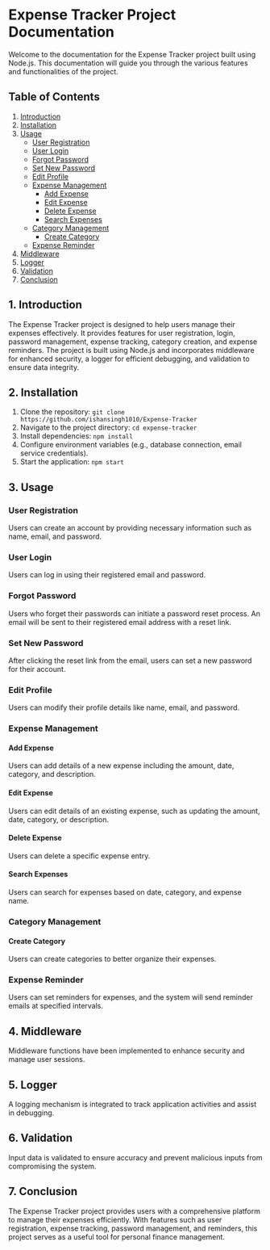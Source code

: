 # Expense Tracker Project Documentation

Welcome to the documentation for the Expense Tracker project built using Node.js. This documentation will guide you through the various features and functionalities of the project.

## Table of Contents

1. [Introduction](#introduction)
2. [Installation](#1-introduction)
3. [Usage](#usage)
   - [User Registration](#user-registration)
   - [User Login](#user-login)
   - [Forgot Password](#forgot-password)
   - [Set New Password](#set-new-password)
   - [Edit Profile](#edit-profile)
   - [Expense Management](#expense-management)
     - [Add Expense](#add-expense)
     - [Edit Expense](#edit-expense)
     - [Delete Expense](#delete-expense)
     - [Search Expenses](#search-expenses)
   - [Category Management](#category-management)
     - [Create Category](#create-category)
   - [Expense Reminder](#expense-reminder)
4. [Middleware](#middleware)
5. [Logger](#logger)
6. [Validation](#validation)
7. [Conclusion](#conclusion)

## 1. Introduction <a name="introduction"></a>

The Expense Tracker project is designed to help users manage their expenses effectively. It provides features for user registration, login, password management, expense tracking, category creation, and expense reminders. The project is built using Node.js and incorporates middleware for enhanced security, a logger for efficient debugging, and validation to ensure data integrity.

## 2. Installation <a name="installation"></a>

1. Clone the repository: `git clone https://github.com/ishansingh1010/Expense-Tracker`
2. Navigate to the project directory: `cd expense-tracker`
3. Install dependencies: `npm install`
4. Configure environment variables (e.g., database connection, email service credentials).
5. Start the application: `npm start`

## 3. Usage <a name="usage"></a>

### User Registration <a name="user-registration"></a>

Users can create an account by providing necessary information such as name, email, and password.

### User Login <a name="user-login"></a>

Users can log in using their registered email and password.

### Forgot Password <a name="forgot-password"></a>

Users who forget their passwords can initiate a password reset process. An email will be sent to their registered email address with a reset link.

### Set New Password <a name="set-new-password"></a>

After clicking the reset link from the email, users can set a new password for their account.

### Edit Profile <a name="edit-profile"></a>

Users can modify their profile details like name, email, and password.

### Expense Management <a name="expense-management"></a>

#### Add Expense <a name="add-expense"></a>

Users can add details of a new expense including the amount, date, category, and description.

#### Edit Expense <a name="edit-expense"></a>

Users can edit details of an existing expense, such as updating the amount, date, category, or description.

#### Delete Expense <a name="delete-expense"></a>

Users can delete a specific expense entry.

#### Search Expenses <a name="search-expenses"></a>

Users can search for expenses based on date, category, and expense name.

### Category Management <a name="category-management"></a>

#### Create Category <a name="create-category"></a>

Users can create categories to better organize their expenses.

### Expense Reminder <a name="expense-reminder"></a>

Users can set reminders for expenses, and the system will send reminder emails at specified intervals.

## 4. Middleware <a name="middleware"></a>

Middleware functions have been implemented to enhance security and manage user sessions.

## 5. Logger <a name="logger"></a>

A logging mechanism is integrated to track application activities and assist in debugging.

## 6. Validation <a name="validation"></a>

Input data is validated to ensure accuracy and prevent malicious inputs from compromising the system.

## 7. Conclusion <a name="conclusion"></a>

The Expense Tracker project provides users with a comprehensive platform to manage their expenses efficiently. With features such as user registration, expense tracking, password management, and reminders, this project serves as a useful tool for personal finance management.
